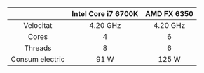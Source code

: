 |                 | Intel Core i7 6700K | AMD FX 6350 |
| :-------------: | :-----------------: | :---------: |
| Velocitat       | 4.20 GHz            | 4.20 GHz    |
| Cores           | 4                   | 6           |
| Threads         | 8                   | 6           |
| Consum electric | 91 W                | 125 W       |
